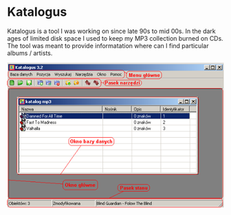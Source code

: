 # Katalogus

Katalogus is a tool I was working on since late 90s to mid 00s. In the dark ages of limited disk space I used to keep my MP3 collection burned on CDs. The tool was meant
to provide informatation where can I find particular albums / artists.

![Preview](https://raw.githubusercontent.com/pamelus/katalogus/master/Help/interfejs1.bmp)
